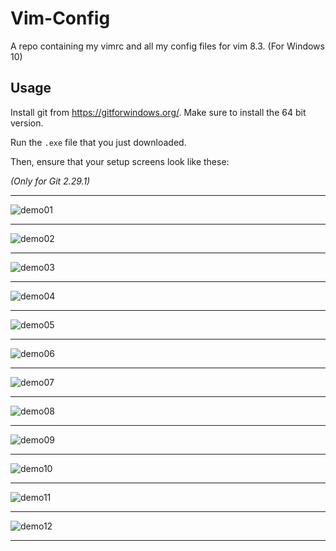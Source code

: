 # Vim-Config
A repo containing my vimrc and all my config files for vim 8.3. (For Windows 10)


## Usage

Install git from https://gitforwindows.org/. Make sure to install the 64 bit version.

Run the ```.exe``` file that you just downloaded.

Then, ensure that your setup screens look like these:

*(Only for Git 2.29.1)*

-----
![demo01](demo/01.png)



-----
![demo02](demo/02.png)



-----
![demo03](demo/03.png)



-----
![demo04](demo/04.png)



-----
![demo05](demo/05.png)



-----
![demo06](demo/06.png)



-----
![demo07](demo/07.png)



-----
![demo08](demo/08.png)



-----
![demo09](demo/09.png)



-----
![demo10](demo/10.png)



-----
![demo11](demo/11.png)

-----

![demo12](demo/12.png)

-----
